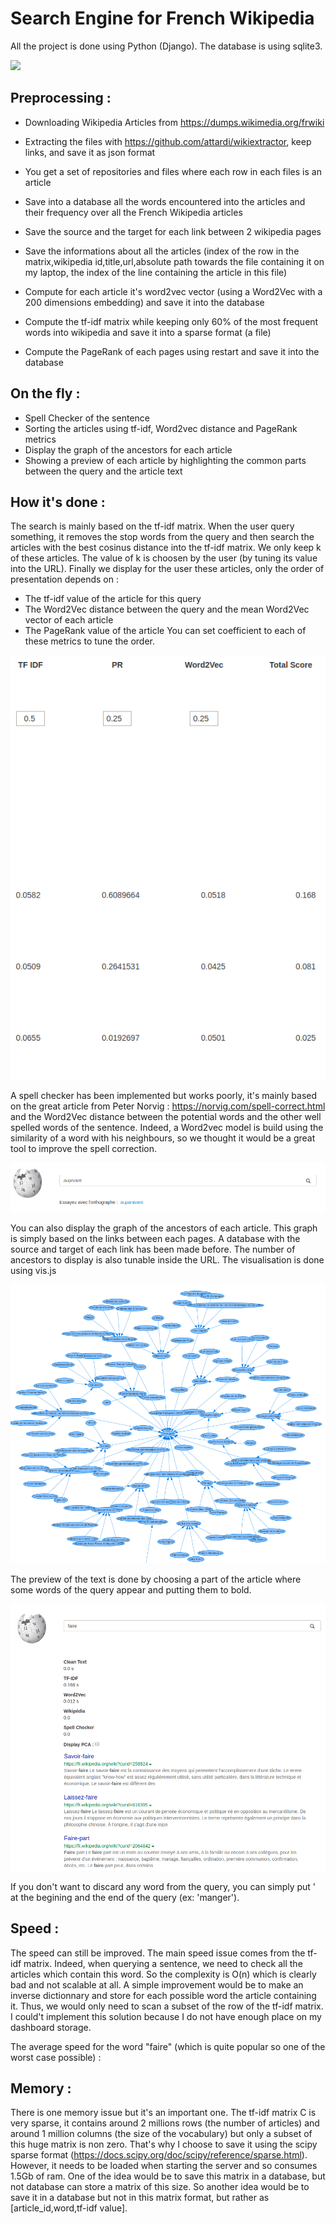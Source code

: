 # Search Engine for French Wikipedia

All the project is done using Python (Django). The database is using sqlite3.

![](wikipedia_search_engine.gif)

## Preprocessing :

- Downloading Wikipedia Articles from https://dumps.wikimedia.org/frwiki
- Extracting the files with https://github.com/attardi/wikiextractor, keep links, and save it as json format
- You get a set of repositories and files where each row in each files is an article

- Save into a database all the words encountered into the articles and their frequency over all the French Wikipedia articles
- Save the source and the target for each link between 2 wikipedia pages
- Save the informations about all the articles (index of the row in the matrix,wikipedia id,title,url,absolute path towards the file containing it on my laptop, the index of the line containing the article in this file)
- Compute for each article it's word2vec vector (using a Word2Vec with a 200 dimensions embedding) and save it into the database
- Compute the tf-idf matrix while keeping only 60% of the most frequent words into wikipedia and save it into a sparse format (a file)
- Compute the PageRank of each pages using restart and save it into the database

## On the fly :

- Spell Checker of the sentence
- Sorting the articles using tf-idf, Word2vec distance and PageRank metrics
- Display the graph of the ancestors for each article
- Showing a preview of each article by highlighting the common parts between the query and the article text

## How it's done :

The search is mainly based on the tf-idf matrix. When the user query something, it removes the stop words from the query and then search the articles with the best cosinus distance into the tf-idf matrix. We only keep k of these articles. The value of k is choosen by the user (by tuning its value into the URL). Finally we display for the user these articles, only the order of presentation depends on : 
- The tf-idf value of the article for this query
- The Word2Vec distance between the query and the mean Word2Vec vector of each article
- The PageRank value of the article
You can set coefficient to each of these metrics to tune the order.

![](Images/metrics.png)

A spell checker has been implemented but works poorly, it's mainly based on the great article from Peter Norvig : https://norvig.com/spell-correct.html and the Word2Vec distance between the potential words and the other well spelled words of the sentence. Indeed, a Word2vec model is build using the similarity of a word with his neighbours, so we thought it would be a great tool to improve the spell correction.

![](Images/spell_checker.png)

You can also display the graph of the ancestors of each article. This graph is simply based on the links between each pages. A database with the source and target of each link has been made before. The number of ancestors to display is also tunable inside the URL. The visualisation is done using vis.js

![](Images/graph.png)


The preview of the text is done by choosing a part of the article where some words of the query appear and putting them to bold.

![](Images/highlight_text.png)

If you don't want to discard any word from the query, you can simply put ' at the begining and the end of the query (ex: 'manger').

## Speed :

The speed can still be improved. The main speed issue comes from the tf-idf matrix. Indeed, when querying a sentence, we need to check all the articles which contain this word. So the complexity is O(n) which is clearly bad and not scalable at all. A simple improvement would be to make an inverse dictionnary and store for each possible word the article containing it. Thus, we would only need to scan a subset of the row of the tf-idf matrix. I could't implement this solution because I do not have enough place on my dashboard storage.

The average speed for the word "faire" (which is quite popular so one of the worst case possible) :

## Memory :

There is one memory issue but it's an important one. The tf-idf matrix C is very sparse, it contains around 2 millions rows (the number of articles) and around 1 million columns (the size of the vocabulary) but only a subset of this huge matrix is non zero. That's why I choose to save it using the scipy sparse format (https://docs.scipy.org/doc/scipy/reference/sparse.html). However, it needs to be loaded when starting the server and so consumes 1.5Gb of ram. One of the idea would be to save this matrix in a database, but not database can store a matrix of this size. So another idea would be to save it in a database but not in this matrix format, but rather as [article_id,word,tf-idf value]. 

